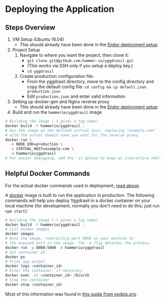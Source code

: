 # Deploying the Application

## Steps Overview

1. VM Setup (Ubuntu 16.04)
   - This should already have been done in the [Endor deployment setup](https://github.com/hammer-io/endor/blob/master/DEPLOYMENT.md)
2. Project Setup
   1. Navigate to where you want the project, then clone it:
      - `git clone git@github.com:hammer-io/yggdrasil.git`
      - (This works via SSH only if you setup a deploy key.)
      - `cd yggdrasil`
   2. Create production configuration file:
      - From the yggdrasil directory, move to the config directory and copy the default config file: `cd config && cp default.json production.json`
      - Edit `production.json` and enter valid information
3. Setting up docker-gen and Nginx reverse proxy
   - This should already have been done in the [Endor deployment setup](https://github.com/hammer-io/endor/blob/master/DEPLOYMENT.md)
4. Build and run the `hammerio/yggdrasil` image

```bash
# Building the image (-t gives a tag name)
docker build -t hammerio/yggdrasil .
# Run the image on the defined virtual host, replacing "example.com"
# with the actual domain name you want for the reverse proxy.
docker run \
  -e NODE_ENV=production \
  -e VIRTUAL_HOST=example.com \
  -d hammerio/yggdrasil
# For easier debugging, add the -it option to keep an interactive shell open
```

## Helpful Docker Commands

For the actual docker commands used in deployment, [read above](#steps-overview).

A [docker](https://www.docker.com) image is built to run the application in
production. The following commands will help you deploy Yggdrasil in a docker
container on your local machine (for development, normally you don't need
to do this; just run `npm start`):

```bash
# Building the image (-t gives a tag name)
docker build -t hammerio/yggdrasil .
# List docker images
docker images
# Runs the image, redirecting port 8888 on your machine to
# the exposed port in the image. The -d flag detaches the process. 
docker run -p 8080:5000 -d hammerio/yggdrasil
# Get container ID
docker ps
# Print app output
docker logs <container_id>
# Enter the container, if necessary
docker exec -it <container_id> /bin/sh
# Stop the container
docker stop <container_id>
```

Most of this information was found in
[this guide from nodejs.org](https://nodejs.org/en/docs/guides/nodejs-docker-webapp/).
